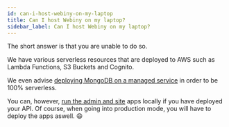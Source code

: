 ```yaml
---
id: can-i-host-webiny-on-my-laptop
title: Can I host Webiny on my laptop?
sidebar_label: Can I host Webiny on my laptop?
---
```


The short answer is that you are unable to do so.

We have various serverless resources that are deployed to AWS such as Lambda Functions, S3 Buckets and Cognito.

We even advise [deploying MongoDB on a managed service](/docs/faq/how-is-webiny-serverless#webiny-uses-mongodb-that-is-not-serverless) in order to be 100% serverless.

You can, however, [run the admin and site](/docs/get-started/quick-start#2-start-admin-app) apps locally if you have deployed your API. Of course, when going into production mode, you will have to deploy the apps aswell. 😄

